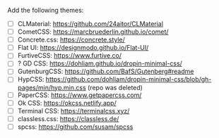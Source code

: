 Add the following themes:

- [ ] CLMaterial: https://github.com/24aitor/CLMaterial
- [ ] CometCSS: https://marcbruederlin.github.io/comet/
- [ ] Concrete.css: https://concrete.style/
- [ ] Flat UI: https://designmodo.github.io/Flat-UI/
- [ ] FurtiveCSS: https://www.furtive.co/
- [ ] ? GD CSS: https://dohliam.github.io/dropin-minimal-css/
- [ ] GutenburgCSS: https://github.com/BafS/Gutenberg#readme
- [ ] HypCSS: https://github.com/dohliam/dropin-minimal-css/blob/gh-pages/min/hyp.min.css (repo was deleted)
- [ ] PaperCSS: https://www.getpapercss.com/
- [ ] Ok CSS: https://okcss.netlify.app/
- [ ] Terminal CSS: https://terminalcss.xyz/
- [ ] classless.css: https://classless.de/
- [ ] spcss: https://github.com/susam/spcss
